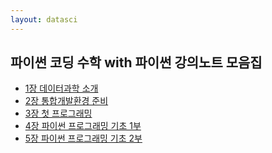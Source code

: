 ```yaml
---
layout: datasci
---
```


## 파이썬 코딩 수학 with 파이썬 강의노트 모음집

* [1장 데이터과학 소개](./notebooks/CodingMath01-DataScience_Intro.html)
* [2장 통합개발환경 준비](./notebooks/CodingMath02-IDE_Intro.html)
* [3장 첫 프로그래밍](./notebooks/CodingMath03-Programming_Start.html)
* [4장 파이썬 프로그래밍 기초 1부](./notebooks/CodingMath04-Python-FastTrack-Part01.html)
* [5장 파이썬 프로그래밍 기초 2부](./notebooks/CodingMath05-Python-FastTrack-Part02.html)

<!---
* [3장 파이썬 기본자료형 1부: 정수, 부동소수점, 불리언](./notebooks/DataSci03-DataTypes_Part1.html)
* [4장 파이썬 기본자료형 2부: 문자열 다루기](./notebooks/DataSci04-DataTypes-Part2.html)
* [5장 프로그래밍 실행 흐름 제어: 조건문과 반복문](./notebooks/DataSci05-Control_Flow.html)

There should be whitespace between paragraphs.

There should be whitespace between paragraphs. We recommend including a README, or a file with information about your project.

# Header 1

This is a normal paragraph following a header. GitHub is a code hosting platform for version control and collaboration. It lets you and others work together on projects from anywhere.

## Header 2

> This is a blockquote following a header.
>
> When something is important enough, you do it even if the odds are not in your favor.

### Header 3

```js
// Javascript code with syntax highlighting.
var fun = function lang(l) {
  dateformat.i18n = require('./lang/' + l)
  return true;
}
```

```ruby
# Ruby code with syntax highlighting
GitHubPages::Dependencies.gems.each do |gem, version|
  s.add_dependency(gem, "= #{version}")
end
```

#### Header 4

*   This is an unordered list following a header.
*   This is an unordered list following a header.
*   This is an unordered list following a header.

##### Header 5

1.  This is an ordered list following a header.
2.  This is an ordered list following a header.
3.  This is an ordered list following a header.

###### Header 6

| head1        | head two          | three |
|:-------------|:------------------|:------|
| ok           | good swedish fish | nice  |
| out of stock | good and plenty   | nice  |
| ok           | good `oreos`      | hmm   |
| ok           | good `zoute` drop | yumm  |

### There's a horizontal rule below this.

* * *

### Here is an unordered list:

*   Item foo
*   Item bar
*   Item baz
*   Item zip

### And an ordered list:

1.  Item one
1.  Item two
1.  Item three
1.  Item four

### And a nested list:

- level 1 item
  - level 2 item
  - level 2 item
    - level 3 item
    - level 3 item
- level 1 item
  - level 2 item
  - level 2 item
  - level 2 item
- level 1 item
  - level 2 item
  - level 2 item
- level 1 item

### Small image

![Octocat](https://github.githubassets.com/images/icons/emoji/octocat.png)

### Large image

![Branching](https://guides.github.com/activities/hello-world/branching.png)


### Definition lists can be used with HTML syntax.

<dl>
<dt>Name</dt>
<dd>Godzilla</dd>
<dt>Born</dt>
<dd>1952</dd>
<dt>Birthplace</dt>
<dd>Japan</dd>
<dt>Color</dt>
<dd>Green</dd>
</dl>

```
Long, single-line code blocks should not wrap. They should horizontally scroll if they are too long. This line should be long enough to demonstrate this.
```

```
The final element.
```
-->

